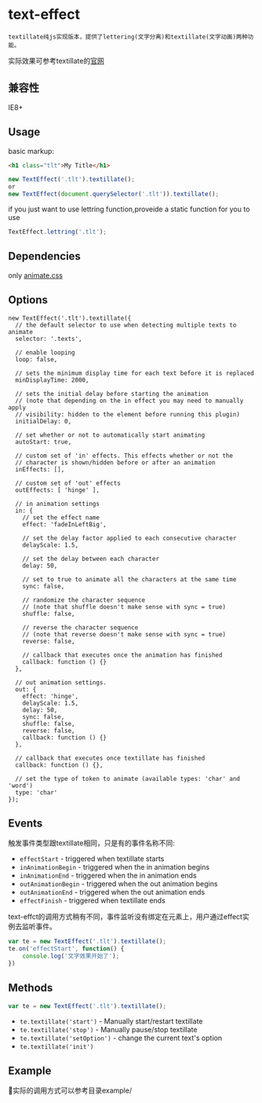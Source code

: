 # text-effect
`
textillate纯js实现版本，提供了lettering(文字分离)和textillate(文字动画)两种功能。
`

实际效果可参考textillate的[官网](http://textillate.js.org/)

## 兼容性
IE8+

## Usage
basic markup:

```html
<h1 class="tlt">My Title</h1>
```

```js
new TextEffect('.tlt').textillate();
or
new TextEffect(document.querySelector('.tlt')).textillate();
```

if you just want to use lettring function,proveide a static function for you to use

```js
TextEffect.lettring('.tlt');
```

## Dependencies
only [animate.css](https://github.com/daneden/animate.css)

## Options
```
new TextEffect('.tlt').textillate({
  // the default selector to use when detecting multiple texts to animate
  selector: '.texts',

  // enable looping
  loop: false,

  // sets the minimum display time for each text before it is replaced
  minDisplayTime: 2000,

  // sets the initial delay before starting the animation
  // (note that depending on the in effect you may need to manually apply
  // visibility: hidden to the element before running this plugin)
  initialDelay: 0,

  // set whether or not to automatically start animating
  autoStart: true,

  // custom set of 'in' effects. This effects whether or not the
  // character is shown/hidden before or after an animation
  inEffects: [],

  // custom set of 'out' effects
  outEffects: [ 'hinge' ],

  // in animation settings
  in: {
  	// set the effect name
    effect: 'fadeInLeftBig',

    // set the delay factor applied to each consecutive character
    delayScale: 1.5,

    // set the delay between each character
    delay: 50,

    // set to true to animate all the characters at the same time
    sync: false,

    // randomize the character sequence
    // (note that shuffle doesn't make sense with sync = true)
    shuffle: false,

    // reverse the character sequence
    // (note that reverse doesn't make sense with sync = true)
    reverse: false,

    // callback that executes once the animation has finished
    callback: function () {}
  },

  // out animation settings.
  out: {
    effect: 'hinge',
    delayScale: 1.5,
    delay: 50,
    sync: false,
    shuffle: false,
    reverse: false,
    callback: function () {}
  },

  // callback that executes once textillate has finished
  callback: function () {},

  // set the type of token to animate (available types: 'char' and 'word')
  type: 'char'
});
```

## Events
触发事件类型跟textillate相同，只是有的事件名称不同:

* `effectStart` - triggered when textillate starts
* `inAnimationBegin` - triggered when the in animation begins
* `inAnimationEnd` - triggered when the in animation ends
* `outAnimationBegin` - triggered when the out animation begins
* `outAnimationEnd` - triggered when the out animation ends
* `effectFinish` - triggered when textillate ends

text-effct的调用方式稍有不同，事件监听没有绑定在元素上，用户通过effect实例去监听事件。

```js
var te = new TextEffect('.tlt').textillate();
te.on('effectStart', function() {
    console.log('文字效果开始了');
})
```

## Methods
```js
var te = new TextEffect('.tlt').textillate();
```
* `te.textillate('start')` - Manually start/restart textillate
* `te.textillate('stop')` - Manually pause/stop textillate
* `te.textillate('setOption')` - change the current text's option
* `te.textillate('init')`

## Example

实际的调用方式可以参考目录example/
